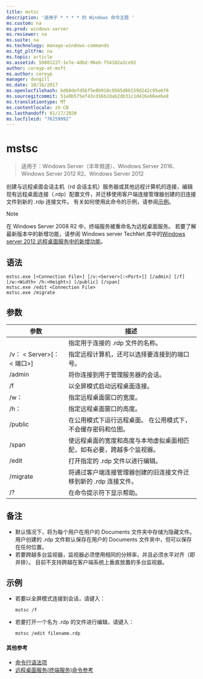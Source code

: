 ```yaml
---
title: mstsc
description: '适用于 * * * * 的 Windows 命令主题 '
ms.custom: na
ms.prod: windows-server
ms.reviewer: na
ms.suite: na
ms.technology: manage-windows-commands
ms.tgt_pltfrm: na
ms.topic: article
ms.assetid: 59801227-1e7e-4dbd-96e6-f54102a3ce92
author: coreyp-at-msft
ms.author: coreyp
manager: dongill
ms.date: 10/16/2017
ms.openlocfilehash: bd68defd56f5e0b910c9505d6b159d242c95e6f0
ms.sourcegitcommit: 51e0b575ef43cd16b2dab2db31c1d416e66eebe8
ms.translationtype: MT
ms.contentlocale: zh-CN
ms.lasthandoff: 01/17/2020
ms.locfileid: "76259092"
---
```

# <a name="mstsc"></a>mstsc

>适用于：Windows Server（半年频道）、Windows Server 2016、Windows Server 2012 R2、Windows Server 2012

创建与远程桌面会话主机（rd 会话主机）服务器或其他远程计算机的连接，编辑现有远程桌面连接（.rdp）配置文件，并迁移使用客户端连接管理器创建的旧连接文件到新的 .rdp 连接文件。
有关如何使用此命令的示例，请参阅[示例](#BKMK_examples)。
> [!NOTE]
> 在 Windows Server 2008 R2 中，终端服务被重命名为远程桌面服务。 若要了解最新版本中的新增功能，请参阅 Windows server TechNet 库中的[Windows server 2012 远程桌面服务中的新增功能](https://technet.microsoft.com/library/hh831527)。

## <a name="syntax"></a>语法
```
mstsc.exe [<Connection File>] [/v:<Server>[:<Port>]] [/admin] [/f] [/w:<Width> /h:<Height>] [/public] [/span]
mstsc.exe /edit <Connection File>
mstsc.exe /migrate
```

## <a name="parameters"></a>参数

|        参数        |                                                         描述                                                         |
|-------------------------|-----------------------------------------------------------------------------------------------------------------------------|
|    <Connection File>    |                                   指定用于连接的 .rdp 文件的名称。                                    |
|  /v： < Server\>[： < 端口\>] |                指定远程计算机，还可以选择要连接到的端口号。                 |
|         /admin          |                                   将你连接到用于管理服务器的会话。                                   |
|           /f            |                                    以全屏模式启动远程桌面连接。                                    |
|       /w：<Width>        |                                      指定远程桌面窗口的宽度。                                      |
|       /h：<Height>       |                                     指定远程桌面窗口的高度。                                      |
|         /public         |                  在公用模式下运行远程桌面。 在公用模式下，不会缓存密码和位图。                  |
|          /span          | 使远程桌面的宽度和高度与本地虚拟桌面相匹配，如有必要，跨越多个监视器。 |
| /edit <Connection File> |                                         打开指定的 .rdp 文件以进行编辑。                                          |
|        /migrate         |       将通过客户端连接管理器创建的旧连接文件迁移到新的 .rdp 连接文件。       |
|           /?            |                                            在命令提示符下显示帮助。                                             |

## <a name="remarks"></a>备注
-   默认情况下，将为每个用户在用户的 Documents 文件夹中存储为隐藏文件。 用户创建的 .rdp 文件默认保存在用户的 Documents 文件夹中，但可以保存在任何位置。
-   若要跨越多台监视器，监视器必须使用相同的分辨率，并且必须水平对齐（即并排）。 目前不支持跨越在客户端系统上垂直放置的多台监视器。

## <a name="BKMK_examples"></a>示例
-   若要以全屏模式连接到会话，请键入：
    ```
    mstsc /f
    ```
-   若要打开一个名为 .rdp 的文件进行编辑，请键入：
    ```
    mstsc /edit filename.rdp
    ```

#### <a name="additional-references"></a>其他参考
-   [命令行语法项](command-line-syntax-key.md)
-   [远程桌面服务&#40;终端服务&#41;命令参考](remote-desktop-services-terminal-services-command-reference.md)
